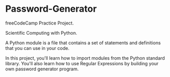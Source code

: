 # Password-Generator

freeCodeCamp Practice Project.

Scientific Computing with Python.


A Python module is a file that contains a set of statements and definitions that you can use in your code.

In this project, you'll learn how to import modules from the Python standard library. You'll also learn how to use Regular Expressions by building your own password generator program.
